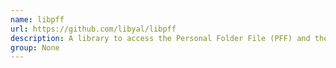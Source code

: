 ```yaml
---
name: libpff
url: https://github.com/libyal/libpff
description: A library to access the Personal Folder File (PFF) and the Offline Folder File (OFF) format.
group: None
---
```

